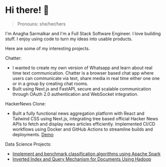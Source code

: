 # Hi there! 👋
> Pronouns: she/her/hers

I'm Anagha Sarmalkar and I'm a Full Stack Software Engineer. 
I love building stuff. I enjoy using code to turn my ideas into usable products. 

Here are some of my interesting projects.
<!--
**AnaghaSarmalkar/anaghasarmalkar** is a ✨ _special_ ✨ repository because its `README.md` (this file) appears on your GitHub profile.

Here are some ideas to get you started:

- 🔭 I’m currently working on ...
- 🌱 I’m currently learning ...
- 👯 I’m looking to collaborate on ...
- 🤔 I’m looking for help with ...
- 💬 Ask me about ...
- 📫 How to reach me: ...
- 😄 Pronouns: ...
- ⚡ Fun fact: ...
-->

Chatter:
- I wanted to create my own version of Whatsapp and learn about real time text communication. Chatter is a browser based chat app where users can communicate via text, share media in real time either one one or in a group by creating chat rooms.
- Built using Next.js and FastAPI, secure and scalable communication through OAuth 2.0 authentication and WebSocket integration.

HackerNews Clone:
- Built a fully functional news aggregation platform with React and Tailwind CSS using Next.js, integrating tree based official Hacker News APIs to fetch and display news articles efficiently. Implemented CI/CD workflows using Docker and GitHub Actions to streamline builds and deployments. [Demo](https://anaghasarmalkar.github.io/hackernews-clone/)


Data Science Projects:
- [Implement and benchmark classification algorithms using Apache Spark](https://github.com/AnaghaSarmalkar/FlightDelay)
- [Inverted Index and Query Mechanism for Documents Using Hadoop](https://github.com/AnaghaSarmalkar/Inverted-index-and-query-mechanism)
